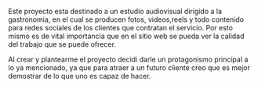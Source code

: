 Este proyecto esta destinado a un estudio audiovisual dirigido a la gastronomia, en el cual se producen fotos, videos,reels y todo contenido para redes sociales de los clientes que contratan el servicio. Por esto mismo es de vital importancia que en el sitio web se pueda ver la calidad del trabajo que se puede ofrecer.
 
Al crear y plantearme el proyecto decidi darle un protagonismo principal a lo ya mencionado, ya que para atraer a un futuro cliente creo que es mejor demostrar de lo que uno es capaz de hacer.